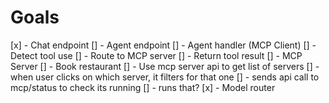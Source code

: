 # Goals

[x] - Chat endpoint
[] - Agent endpoint
[] - Agent handler (MCP Client)
    [] - Detect tool use
    [] - Route to MCP server
    [] - Return tool result
[] - MCP Server
    [] - Book restaurant
    [] - Use mcp server api to get list of servers 
    [] - when user clicks on which server, it filters for that one
    [] - sends api call to mcp/status to check its running
    [] - runs that?
[x] - Model router
